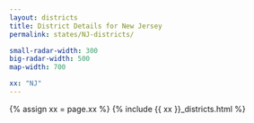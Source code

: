 ```yaml
---
layout: districts
title: District Details for New Jersey
permalink: states/NJ-districts/

small-radar-width: 300
big-radar-width: 500
map-width: 700

xx: "NJ"
---
```


{% assign xx = page.xx %}
{% include {{ xx }}_districts.html %}
